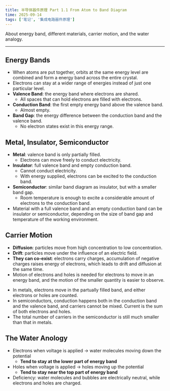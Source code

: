 ```yaml
---
title: 半导体器件原理 Part 1.1 From Atom to Band Diagram
time: 2025-09-14
tags: ['笔记', '集成电路器件原理']
---
```


About energy band, different materials, carrier motion, and the water analogy.

---

## Energy Bands

- When atoms are put together, orbits at the same energy level are combined and form a energy band across the entire crystal.
- Electrons can stay at a wider range of energies instead of just one particular level.
- **Valence Band**: the energy band where electrons are shared.
  - All spaces that can hold electrons are filled with electrons.
- **Conduction Band**: the first empty energy band above the valence band.
  - Almost empty.
- **Band Gap**: the energy difference between the conduction band and the valence band.
  - No electron states exist in this energy range.

## Metal, Insulator, Semiconductor

- **Metal**: valence band is only partially filled.
  - Electrons can move freely to conduct electricity.
- **Insulator**: full valence band and empty conduction band.
  - Cannot conduct electricity.
  - With energy supplied, electrons can be excited to the conduction band.
- **Semiconductor**: similar band diagram as insulator, but with a smaller band gap.
  - Room temperature is enough to excite a considerable amount of electrons to the conduction band.
- Material with a full valence band and an empty conduction band can be insulator or semiconductor, depending on the size of band gap and temperature of the working environment.

## Carrier Motion

- **Diffusion**: particles move from high concentration to low concentration.
- **Drift**: particles move under the influence of an electric field.
- **They can co-exist**: electrons carry charges, accumulation of negative charges raises energy of electrons, which leads to drift and diffusion at the same time.
- Motion of electrons and holes is needed for electrons to move in an energy band, and the motion of the smaller quantity is easier to observe.
<!---->
- In metals, electrons move in the partually filled band, and either electrons or holes are counted.
- In semiconductors, conduction happens both in the conduction band and the valence band, and carriers cannot be mixed. Current is the sum of both electrons and holes.
- The total number of carriers in the semiconductor is still much smaller than that in metals.

## The Water Anology

- Electrons when voltage is applied -> water molecules moving down the potential
  - **Tend to stay at the lower part of energy band**
- Holes when voltage is applied -> holes moving up the potential
  - **Tend to stay near the top part of energy band**
- Deficiency: water molecules and bubbles are electrically neutral, while electrons and holes are charged.
